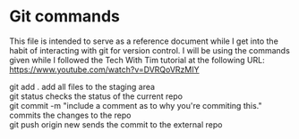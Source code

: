# Git commands

This file is intended to serve as a reference document while I get into the habit of interacting with git for version control. I will be using the commands given while I followed the Tech With Tim tutorial at the following URL: https://www.youtube.com/watch?v=DVRQoVRzMIY

git add .
    add all files to the staging area  
git status
    checks the status of the current repo  
git commit -m "include a comment as to why you're commiting this."
    commits the changes to the repo  
git push origin new
    sends the commit to the external repo  
